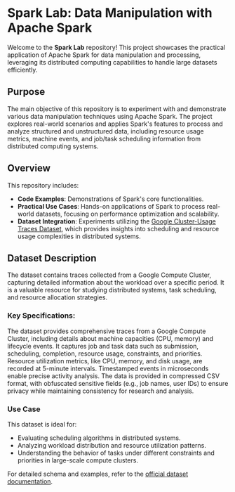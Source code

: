 # Spark Lab: Data Manipulation with Apache Spark

Welcome to the **Spark Lab** repository! This project showcases the practical application of Apache Spark for data manipulation and processing, leveraging its distributed computing capabilities to handle large datasets efficiently.

## Purpose

The main objective of this repository is to experiment with and demonstrate various data manipulation techniques using Apache Spark. The project explores real-world scenarios and applies Spark's features to process and analyze structured and unstructured data, including resource usage metrics, machine events, and job/task scheduling information from distributed computing systems.

## Overview

This repository includes:
- **Code Examples**: Demonstrations of Spark's core functionalities.
- **Practical Use Cases**: Hands-on applications of Spark to process real-world datasets, focusing on performance optimization and scalability.
- **Dataset Integration**: Experiments utilizing the [Google Cluster-Usage Traces Dataset](https://github.com/google/cluster-data), which provides insights into scheduling and resource usage complexities in distributed systems.

## Dataset Description

The dataset contains traces collected from a Google Compute Cluster, capturing detailed information about the workload over a specific period. It is a valuable resource for studying distributed systems, task scheduling, and resource allocation strategies.

### Key Specifications:
The dataset provides comprehensive traces from a Google Compute Cluster, including details about machine capacities (CPU, memory) and lifecycle events. It captures job and task data such as submission, scheduling, completion, resource usage, constraints, and priorities. Resource utilization metrics, like CPU, memory, and disk usage, are recorded at 5-minute intervals. Timestamped events in microseconds enable precise activity analysis. The data is provided in compressed CSV format, with obfuscated sensitive fields (e.g., job names, user IDs) to ensure privacy while maintaining consistency for research and analysis.

### Use Case
This dataset is ideal for:
- Evaluating scheduling algorithms in distributed systems.
- Analyzing workload distribution and resource utilization patterns.
- Understanding the behavior of tasks under different constraints and priorities in large-scale compute clusters.

For detailed schema and examples, refer to the [official dataset documentation](https://github.com/google/cluster-data).

